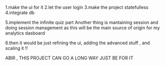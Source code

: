 1.make the ui for it 
2.let the user login 
3.make the project statefulless
4.integrate db 

5.implement the infinite quiz part 
Another thing is mantaining session and doing session management as this will be the main source of 
origin for my analytics dasboard

6.then it would be just refining the ui, adding the advanced stuff , and scaling it !!


ABIR , THIS PROJECT CAN GO A LONG WAY JUST BE FOR IT 